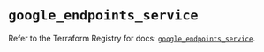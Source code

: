 # `google_endpoints_service`

Refer to the Terraform Registry for docs: [`google_endpoints_service`](https://registry.terraform.io/providers/hashicorp/google-beta/6.16.0/docs/resources/google_endpoints_service).
